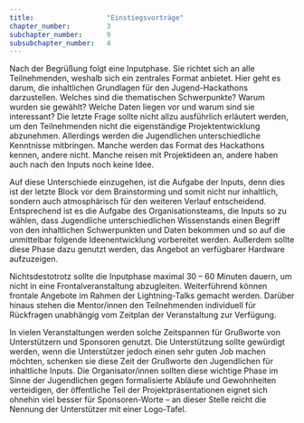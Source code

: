 ```yaml
---
title: 					"Einstiegsvorträge"
chapter_number: 		3
subchapter_number:		9
subsubchapter_number:	4
---
```


Nach der Begrüßung folgt eine Inputphase. Sie richtet sich an alle Teilnehmenden, weshalb sich ein zentrales Format anbietet. Hier geht es darum, die inhaltlichen Grundlagen für den Jugend-Hackathons darzustellen. Welches sind die thematischen Schwerpunkte? Warum wurden sie gewählt? Welche Daten liegen vor und warum sind sie interessant? Die letzte Frage sollte nicht allzu ausführlich erläutert werden, um den Teilnehmenden nicht die eigenständige Projektentwicklung abzunehmen. Allerdings werden die Jugendlichen unterschiedliche Kenntnisse mitbringen. Manche werden das Format des Hackathons kennen, andere nicht. Manche reisen mit Projektideen an, andere haben auch nach den Inputs noch keine Idee. 

Auf diese Unterschiede einzugehen, ist die Aufgabe der Inputs, denn dies ist der letzte Block vor dem Brainstorming und somit nicht nur inhaltlich, sondern auch atmosphärisch für den weiteren Verlauf entscheidend. Entsprechend ist es die Aufgabe des Organisationsteams, die Inputs so zu wählen, dass Jugendliche unterschiedlichen Wissenstands einen Begriff von den inhaltlichen Schwerpunkten und Daten bekommen und so auf die unmittelbar folgende Ideenentwicklung vorbereitet werden. Außerdem sollte diese Phase dazu genutzt werden, das Angebot an verfügbarer Hardware aufzuzeigen.

Nichtsdestotrotz sollte die Inputphase maximal 30 – 60 Minuten dauern, um nicht in eine Frontalveranstaltung abzugleiten. Weiterführend können frontale Angebote im Rahmen der Lightning-Talks gemacht werden. Darüber hinaus stehen die Mentor/innen den Teilnehmenden individuell für Rückfragen unabhängig vom Zeitplan der Veranstaltung zur Verfügung.

In vielen Veranstaltungen werden solche Zeitspannen für Grußworte von Unterstützern und Sponsoren genutzt. Die Unterstützung sollte gewürdigt werden, wenn die Unterstützer jedoch einen sehr guten Job machen möchten, schenken sie diese Zeit der Grußworte den Jugendlichen für inhaltliche Inputs. Die Organisator/innen sollten diese wichtige Phase im Sinne der Jugendlichen gegen formalisierte Abläufe und Gewohnheiten verteidigen, der öffentliche Teil der Projektpräsentationen eignet sich ohnehin viel besser für Sponsoren-Worte – an dieser Stelle reicht die Nennung der Unterstützer mit einer Logo-Tafel.